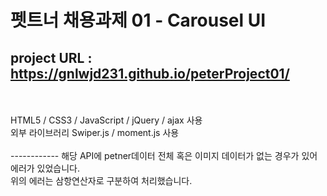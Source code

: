 <h1>펫트너 채용과제 01 - Carousel UI</h1>
<h2>project URL : <a href="https://gnlwjd231.github.io/peterProject01/">https://gnlwjd231.github.io/peterProject01/</a></h2>
<br/>
<br/>
HTML5 / CSS3 / JavaScript / jQuery / ajax 사용
<br />
외부 라이브러리 Swiper.js / moment.js 사용
<br />
<br />
------------
해당 API에 petner데이터 전체 혹은 이미지 데이터가 없는 경우가 있어 에러가 있었습니다.
<br />
위의 에러는 삼항연산자로 구분하여 처리했습니다.
<br />
<br />
